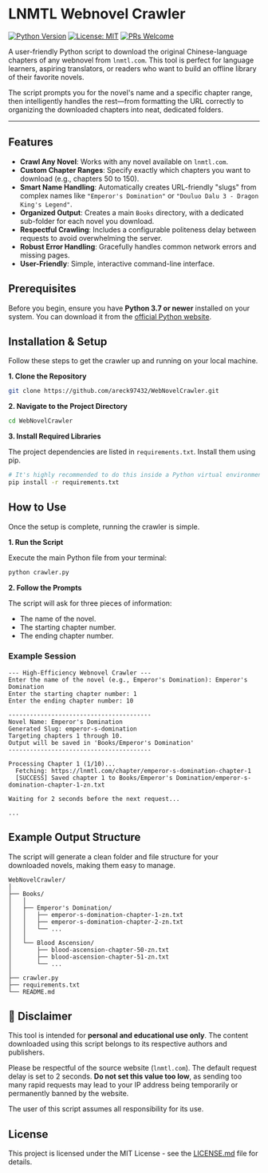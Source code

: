 # LNMTL Webnovel Crawler

[![Python Version](https://img.shields.io/badge/python-3.7+-blue.svg)](https://www.python.org/downloads/)
[![License: MIT](https://img.shields.io/badge/License-MIT-yellow.svg)](https://opensource.org/licenses/MIT)
[![PRs Welcome](https://img.shields.io/badge/PRs-welcome-brightgreen.svg)](https://github.com/your-username/your-repo-name/pulls)

A user-friendly Python script to download the original Chinese-language chapters of any webnovel from `lnmtl.com`. This tool is perfect for language learners, aspiring translators, or readers who want to build an offline library of their favorite novels.

The script prompts you for the novel's name and a specific chapter range, then intelligently handles the rest—from formatting the URL correctly to organizing the downloaded chapters into neat, dedicated folders.

---

## Features

-   **Crawl Any Novel**: Works with any novel available on `lnmtl.com`.
-   **Custom Chapter Ranges**: Specify exactly which chapters you want to download (e.g., chapters 50 to 150).
-   **Smart Name Handling**: Automatically creates URL-friendly "slugs" from complex names like `"Emperor's Domination"` or `"Douluo Dalu 3 - Dragon King's Legend"`.
-   **Organized Output**: Creates a main `Books` directory, with a dedicated sub-folder for each novel you download.
-   **Respectful Crawling**: Includes a configurable politeness delay between requests to avoid overwhelming the server.
-   **Robust Error Handling**: Gracefully handles common network errors and missing pages.
-   **User-Friendly**: Simple, interactive command-line interface.

## Prerequisites

Before you begin, ensure you have **Python 3.7 or newer** installed on your system. You can download it from the [official Python website](https://www.python.org/downloads/).

## Installation & Setup

Follow these steps to get the crawler up and running on your local machine.

**1. Clone the Repository**

```bash
git clone https://github.com/areck97432/WebNovelCrawler.git
```

**2. Navigate to the Project Directory**

```bash
cd WebNovelCrawler
```

**3. Install Required Libraries**

The project dependencies are listed in `requirements.txt`. Install them using pip.

```bash
# It's highly recommended to do this inside a Python virtual environment.
pip install -r requirements.txt
```

## How to Use

Once the setup is complete, running the crawler is simple.

**1. Run the Script**

Execute the main Python file from your terminal:

```bash
python crawler.py
```

**2. Follow the Prompts**

The script will ask for three pieces of information:
- The name of the novel.
- The starting chapter number.
- The ending chapter number.

### Example Session

```text
--- High-Efficiency Webnovel Crawler ---
Enter the name of the novel (e.g., Emperor's Domination): Emperor's Domination
Enter the starting chapter number: 1
Enter the ending chapter number: 10

----------------------------------------
Novel Name: Emperor's Domination
Generated Slug: emperor-s-domination
Targeting chapters 1 through 10.
Output will be saved in 'Books/Emperor's Domination'
----------------------------------------

Processing Chapter 1 (1/10)...
  Fetching: https://lnmtl.com/chapter/emperor-s-domination-chapter-1
  [SUCCESS] Saved chapter 1 to Books/Emperor's Domination/emperor-s-domination-chapter-1-zn.txt

Waiting for 2 seconds before the next request...

...
```

## Example Output Structure

The script will generate a clean folder and file structure for your downloaded novels, making them easy to manage.

```text
WebNovelCrawler/
│
├── Books/
│   │
│   ├── Emperor's Domination/
│   │   ├── emperor-s-domination-chapter-1-zn.txt
│   │   ├── emperor-s-domination-chapter-2-zn.txt
│   │   └── ...
│   │
│   └── Blood Ascension/
│       ├── blood-ascension-chapter-50-zn.txt
│       ├── blood-ascension-chapter-51-zn.txt
│       └── ...
│
├── crawler.py
├── requirements.txt
└── README.md
```

## 📜 Disclaimer

This tool is intended for **personal and educational use only**. The content downloaded using this script belongs to its respective authors and publishers.

Please be respectful of the source website (`lnmtl.com`). The default request delay is set to 2 seconds. **Do not set this value too low**, as sending too many rapid requests may lead to your IP address being temporarily or permanently banned by the website.

The user of this script assumes all responsibility for its use.

## License

This project is licensed under the MIT License - see the [LICENSE.md](LICENSE.md) file for details.